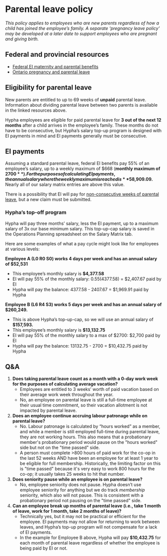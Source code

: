 # **Parental leave policy**

*This policy applies to employees who are new parents regardless of how a child has joined the employee’s family. A separate ‘pregnancy leave policy’ may be developed at a later date to support employees who are pregnant and giving birth.*

## **Federal and provincial resources**

* [Federal EI maternity and parental benefits](https://www.canada.ca/en/services/benefits/ei/ei-maternity-parental.html)
* [Ontario pregnancy and parental leave](https://www.ontario.ca/document/your-guide-employment-standards-act-0/pregnancy-and-parental-leave)

## **Eligibility for parental leave**

New parents are entitled to up to 69 weeks of **unpaid** parental leave. Information about dividing parental leave between two parents is available in the linked resources above.

Hypha employees are eligible for paid parental leave for **3 out of the next 12 months** after a child arrives in the employee’s family. These months do not have to be consecutive, but Hypha’s salary top-up program is designed with EI payments in mind and EI payments generally must be consecutive.

## **EI payments**

Assuming a standard parental leave, federal EI benefits pay 55% of an employee’s salary, up to a weekly maximum of $668 (**monthly maximum of $2700**). For the purposes of calculating EI payments, the annual salary where the weekly maximum is reached is **$58,909.09.** Nearly all of our salary matrix entries are above this value.

There is a possibility that EI will pay for [non-consecutive weeks of parental leave](https://www.canada.ca/en/services/benefits/ei/ei-maternity-parental/special-circumstances.html), but a new claim must be submitted. 

### **Hypha’s top-off program**

Hypha will pay three months’ salary, less the EI payment, up to a maximum salary of 3x our base minimum salary. This top-up-cap salary is saved in the Operations Planning spreadsheet on the Salary Matrix tab. 

Here are some examples of what a pay cycle might look like for employees at various levels:

**Employee A (L0 R0 S0) works 4 days per week and has an annual salary of $52,531** 

* This employee’s monthly salary is **$4,377.58**
* EI will pay 55% of the monthly salary: 0.55(4377.58) \=  $2,407.67 paid by EI
* Hypha will pay the balance: 4377.58 \- 2407.67 \= $1,969.91 paid by Hypha

**Employee B (L6 R4 S3) works 5 days per week and has an annual salary of $260,249.** 

* This is above Hypha’s top-up-cap, so we will use an annual salary of **$157,593.**
* This employee’s monthly salary is **$13,132.75**
* EI will pay 55% of the monthly salary to a max of $2700:  $2,700 paid by EI
* Hypha will pay the balance: 13132.75 \- 2700 \= $10,432.75 paid by Hypha

## **Q\&A**

1. **Does taking parental leave count as a month with a 0-day work week for the purposes of calculating average vacation?**
   * Employees are entitled to 3 weeks’ worth of paid vacation based on their average work week throughout the year.
   * No, an employee on parental leave is still a full-time employee at their usual time commitment, so their vacation allotment is not impacted by parental leave.
2. **Does an employee continue accruing labour patronage while on parental leave?**
   * No. Labour patronage is calculated by “hours worked” as a member, and while a member is still employed full-time during parental leave, they are not working hours. This also means that a probationary member's probationary period would pause on the "hours worked" side but not on the "time passed" side.
   * A person must complete \>800 hours of paid work for the co-op in the last 52 weeks AND have been an employee for at least 1 year to be eligible for full membership. Historically, the limiting factor on this is "time passed" because it's very easy to work 800 hours for the co-op; it usually takes 25 weeks to hit that number.
3. **Does seniority pause while an employee is on parental leave?**
   * No, employee seniority does not pause. Hypha doesn’t use employee seniority for anything but we do track *membership* seniority, which also will not pause. This is consistent with a probationary period not pausing on the "time passed" side.
4. **Can an employee break up months of parental leave (i.e., take 1 month of leave, work for 1 month, take 2 months of leave)?**
   * Technically yes, but it may not be practical or efficient for the employee. EI payments may not allow for returning to work between leaves, and Hypha’s top-up program will not compensate for a lack of EI payments.
   * In the example for Employee B above, Hypha will pay **$10,432.75** for each month of parental leave regardless of whether the employee is being paid by EI or not.
